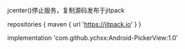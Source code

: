 jcenter()停止服务，复制源码发布于jitpack

repositories {
     maven { url 'https://jitpack.io' }
}

implementation 'com.github.ychxx:Android-PickerView:1.0'
